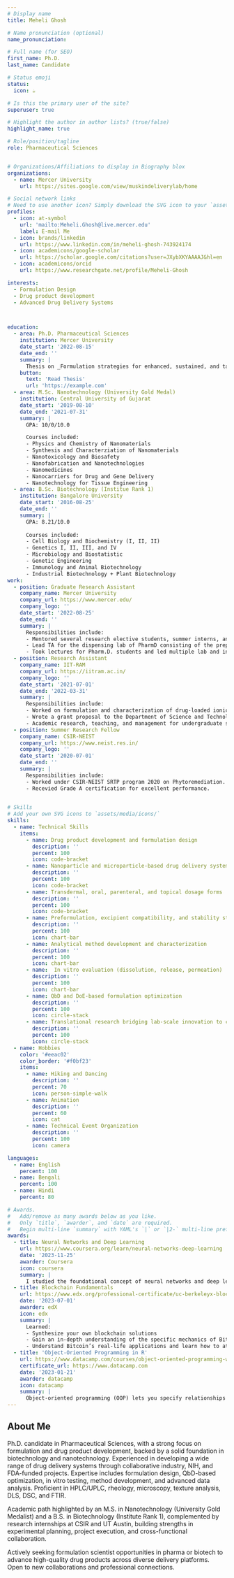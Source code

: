 ```yaml
---
# Display name
title: Meheli Ghosh

# Name pronunciation (optional)
name_pronunciation: 

# Full name (for SEO)
first_name: Ph.D.
last_name: Candidate

# Status emoji
status:
  icon: ☕️

# Is this the primary user of the site?
superuser: true

# Highlight the author in author lists? (true/false)
highlight_name: true

# Role/position/tagline
role: Pharmaceutical Sciences


# Organizations/Affiliations to display in Biography blox
organizations:
  - name: Mercer University 
    url: https://sites.google.com/view/muskindeliverylab/home

# Social network links
# Need to use another icon? Simply download the SVG icon to your `assets/media/icons/` folder.
profiles:
  - icon: at-symbol
    url: 'mailto:Meheli.Ghosh@live.mercer.edu'
    label: E-mail Me
  - icon: brands/linkedin
    url: https://www.linkedin.com/in/meheli-ghosh-743924174
  - icon: academicons/google-scholar
    url: https://scholar.google.com/citations?user=JXybXKYAAAAJ&hl=en
  - icon: academicons/orcid
    url: https://www.researchgate.net/profile/Meheli-Ghosh

interests:
  - Formulation Design
  - Drug product development
  - Advanced Drug Delivery Systems



education:
  - area: Ph.D. Pharmaceutical Sciences
    institution: Mercer University
    date_start: '2022-08-15'
    date_end: ''
    summary: |
      Thesis on _Formulation strategies for enhanced, sustained, and targeted skin delivery of actives_. Supervised by [Prof Ajay K. Banga](https://pharmacy.mercer.edu/faculty/banga/). Presented papers at 15+ posters at various national and international conferences with the contributions being published in top-tier Pharmaceutical Sciences journals (e.g., JDDST, IJP, DDTR, EPJ, IJBM, etc.).
    button:
      text: 'Read Thesis'
      url: 'https://example.com'
  - area: M.Sc. Nanotechnology (University Gold Medal)
    institution: Central University of Gujarat
    date_start: '2019-08-10'
    date_end: '2021-07-31'
    summary: |
      GPA: 10/0/10.0

      Courses included:
      - Physics and Chemistry of Nanomaterials
      - Synthesis and Characterziation of Nanomaterials
      - Nanotoxicology and Biosafety
      - Nanofabrication and Nanotechnologies
      - Nanomedicines
      - Nanocarriers for Drug and Gene Delivery
      - Nanotechnology for Tissue Engineering
  - area: B.Sc. Biotechnology (Institue Rank 1)
    institution: Bangalore University
    date_start: '2016-08-25'
    date_end: ''
    summary: |
      GPA: 8.21/10.0
      
      Courses included:
      - Cell Biology and Biochemistry (I, II, II)
      - Genetics I, II, III, and IV
      - Microbiology and Biostatistic
      - Genetic Engineering
      - Immunology and Animal Biotechnology
      - Industrial Biotechnology + Plant Biotechnology
work:
  - position: Graduate Research Assistant
    company_name: Mercer University
    company_url: https://www.mercer.edu/
    company_logo: ''
    date_start: '2022-08-25'
    date_end: ''
    summary: |
      Responsibilities include:
      - Mentored several research elective students, summer interns, and junior Ph.D. students in the lab.
      - Lead TA for the dispensing lab of PharmD consisting of the preparation of various pharmaceutical dosage forms and training PharmD students in a variety of lab techniques.
      - Took lectures for Pharm.D. students and led multiple lab and industry collaborative projects with junior Ph.D. students.
  - position: Research Assistant
    company_name: IIT-RAM
    company_url: https://iitram.ac.in/
    company_logo: ''
    date_start: '2021-07-01'
    date_end: '2022-03-31'
    summary: |
      Responsibilities include:
      - Worked on formulation and characterization of drug-loaded ionic liquids.
      - Wrote a grant proposal to the Department of Science and Technology, India on “Studying structure and properties of Metal and Metal Oxide Nanoparticles capped with nutraceutical molecule and its Biological Applications”.
      - Academic research, teaching, and management for undergraduate students.
  - position: Summer Research Fellow
    company_name: CSIR-NEIST
    company_url: https://www.neist.res.in/
    company_logo: ''
    date_start: '2020-07-01'
    date_end: ''
    summary: |
      Responsibilities include:
      - Worked under CSIR-NEIST SRTP program 2020 on Phytoremediation. 
      - Recevied Grade A certification for excellent performance.
  

# Skills
# Add your own SVG icons to `assets/media/icons/`
skills:
  - name: Technical Skills
    items:
      - name: Drug product development and formulation design
        description: ''
        percent: 100
        icon: code-bracket
      - name: Nanoparticle and microparticle-based drug delivery systems
        description: ''
        percent: 100
        icon: code-bracket
      - name: Transdermal, oral, parenteral, and topical dosage forms
        description: ''
        percent: 100
        icon: code-bracket
      - name: Preformulation, excipient compatibility, and stability studies
        description: ''
        percent: 100
        icon: chart-bar
      - name: Analytical method development and characterization
        description: ''
        percent: 100
        icon: chart-bar
      - name:  In vitro evaluation (dissolution, release, permeation)
        description: ''
        percent: 100
        icon: chart-bar
      - name: QbD and DoE-based formulation optimization
        description: ''
        percent: 100
        icon: circle-stack
      - name: Translational research bridging lab-scale innovation to clinical and commercial relevance
        description: ''
        percent: 100
        icon: circle-stack
  - name: Hobbies
    color: '#eeac02'
    color_border: '#f0bf23'
    items:
      - name: Hiking and Dancing
        description: ''
        percent: 70
        icon: person-simple-walk
      - name: Animation
        description: ''
        percent: 60
        icon: cat
      - name: Technical Event Organization
        description: ''
        percent: 100
        icon: camera

languages:
  - name: English
    percent: 100
  - name: Bengali
    percent: 100
  - name: Hindi
    percent: 80

# Awards.
#   Add/remove as many awards below as you like.
#   Only `title`, `awarder`, and `date` are required.
#   Begin multi-line `summary` with YAML's `|` or `|2-` multi-line prefix and indent 2 spaces below.
awards:
  - title: Neural Networks and Deep Learning
    url: https://www.coursera.org/learn/neural-networks-deep-learning
    date: '2023-11-25'
    awarder: Coursera
    icon: coursera
    summary: |
      I studied the foundational concept of neural networks and deep learning. By the end, I was familiar with the significant technological trends driving the rise of deep learning; build, train, and apply fully connected deep neural networks; implement efficient (vectorized) neural networks; identify key parameters in a neural network’s architecture; and apply deep learning to your own applications.
  - title: Blockchain Fundamentals
    url: https://www.edx.org/professional-certificate/uc-berkeleyx-blockchain-fundamentals
    date: '2023-07-01'
    awarder: edX
    icon: edx
    summary: |
      Learned:
      - Synthesize your own blockchain solutions
      - Gain an in-depth understanding of the specific mechanics of Bitcoin
      - Understand Bitcoin’s real-life applications and learn how to attack and destroy Bitcoin, Ethereum, smart contracts and Dapps, and alternatives to Bitcoin’s Proof-of-Work consensus algorithm
  - title: 'Object-Oriented Programming in R'
    url: https://www.datacamp.com/courses/object-oriented-programming-with-s3-and-r6-in-r
    certificate_url: https://www.datacamp.com
    date: '2023-01-21'
    awarder: datacamp
    icon: datacamp
    summary: |
      Object-oriented programming (OOP) lets you specify relationships between functions and the objects that they can act on, helping you manage complexity in your code. This is an intermediate level course, providing an introduction to OOP, using the S3 and R6 systems. S3 is a great day-to-day R programming tool that simplifies some of the functions that you write. R6 is especially useful for industry-specific analyses, working with web APIs, and building GUIs.
---
```


## About Me

Ph.D. candidate in Pharmaceutical Sciences, with a strong focus on formulation and drug product development, backed by a solid foundation in biotechnology and nanotechnology. Experienced in developing a wide range of drug delivery systems through collaborative industry, NIH, and FDA-funded projects.
Expertise includes formulation design, QbD-based optimization, in vitro testing, method development, and advanced data analysis. Proficient in HPLC/UPLC, rheology, microscopy, texture analysis, DLS, DSC, and FTIR.

Academic path highlighted by an M.S. in Nanotechnology (University Gold Medalist) and a B.S. in Biotechnology (Institute Rank 1), complemented by research internships at CSIR and UT Austin, building strengths in experimental planning, project execution, and cross-functional collaboration.

Actively seeking formulation scientist opportunities in pharma or biotech to advance high-quality drug products across diverse delivery platforms. Open to new collaborations and professional connections.
